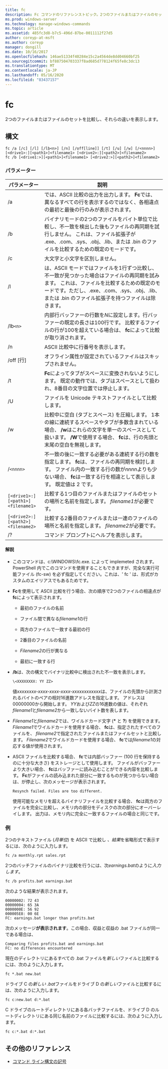 ```yaml
---
title: fc
description: Fc コマンドのリファレンストピック。2つのファイルまたはファイルのセットを比較し、それらの違いを表示します。
ms.prod: windows-server
ms.technology: manage-windows-commands
ms.topic: article
ms.assetid: 485fc3d8-b7c5-496d-87be-0011112f27d5
author: coreyp-at-msft
ms.author: coreyp
manager: dongill
ms.date: 10/16/2017
ms.openlocfilehash: 146ae51334f40284e15c2a4564de8dd04660bf25
ms.sourcegitcommit: bf887504703337f8ad685d778124f65fe8c3dc13
ms.translationtype: MT
ms.contentlocale: ja-JP
ms.lasthandoff: 05/16/2020
ms.locfileid: "83437157"
---
```

# <a name="fc"></a>fc

2つのファイルまたはファイルのセットを比較し、それらの違いを表示します。

## <a name="syntax"></a>構文

```
fc /a [/c] [/l] [/lb<n>] [/n] [/off[line]] [/t] [/u] [/w] [/<nnnn>] [<drive1>:][<path1>]<filename1> [<drive2>:][<path2>]<filename2>
fc /b [<drive1:>][<path1>]<filename1> [<drive2:>][<path2>]<filename2>
```

### <a name="parameters"></a>パラメーター

| パラメーター | 説明 |
| --------- | ----------- |
| /a | では、ASCII 比較の出力を出力します。 **Fc**では、異なるすべての行を表示するのではなく、各相違点の最初と最後の行のみが表示されます。 |
| /b | バイナリモードの2つのファイルをバイト単位で比較し、不一致を検出した後もファイルの再同期を試行しません。 これは、ファイル拡張子が .exe、.com、.sys、.obj、.lib、または .bin のファイルを比較するための既定のモードです。 |
| /c | 大文字と小文字を区別しません。 |
| /l | は、ASCII モードではファイルを1行ずつ比較し、不一致が見つかった場合はファイルの再同期を試みます。 これは、ファイルを比較するための既定のモードです。ただし、.exe、.com、.sys、.obj、.lib、または .bin のファイル拡張子を持つファイルは除きます。 |
| /lb`<n>` | 内部行バッファーの行数を*N*に設定します。行バッファーの既定の長さは100行です。 比較するファイルの行が100を超えている場合は、 **fc**によって比較が取り消されます。 |
| /n | ASCII 比較中に行番号を表示します。 |
| /off [行] | オフライン属性が設定されているファイルはスキップされません。 |
| /t | **Fc**によってタブがスペースに変換されないようにします。 既定の動作では、タブはスペースとして扱われ、8番目の文字位置では停止します。 |
| /U | ファイルを Unicode テキストファイルとして比較します。 |
| /w | 比較中に空白 (タブとスペース) を圧縮します。 1本の線に連続するスペースやタブが多数含まれている場合、 **/w**はこれらの文字を単一のスペースとして扱います。 **/W**で使用する場合、 **fc**は、行の先頭と末尾の空白を無視します。 |
| /`<nnnn>` | 不一致の後に一致する必要がある連続する行の数を指定します。 **fc**は、ファイルの再同期を検討します。 ファイル内の一致する行の数が*nnnn*よりも少ない場合、 **fc**は一致する行を相違として表示します。 既定値は 2 です。 |
| `[<drive1>:][<path1>]<filename1>` | 比較する1つ目のファイルまたはファイルのセットの場所と名前を指定します。 *filename1*が必要です。 |
| `[<drive2>:][<path2>]<filename2>` | 比較する2番目のファイルまたは一連のファイルの場所と名前を指定します。 *filename2*が必要です。 |
| /? | コマンド プロンプトにヘルプを表示します。 |

#### <a name="remarks"></a>解説

- このコマンドは、c:\WINDOWS\fc.exe. によって implemeted されます。 PowerShell 内でこのコマンドを使用することもできますが、完全な実行可能ファイル (fc-sw) を必ず指定してください。これは、' fc ' は、形式がカスタムのエイリアスでもあるためです。

- **Fc**を使用して ASCII 比較を行う場合、次の順序で2つのファイルの相違点が**fc**によって表示されます。

  - 最初のファイルの名前

  - ファイル間で異なる*filename1*の行

  - 両方のファイルで一致する最初の行

  - 2番目のファイルの名前

  - *Filename2*の行が異なる

  - 最初に一致する行

- **/b**は、次の構文でバイナリ比較中に検出された不一致を表示します。

    `\<XXXXXXXX: YY ZZ>`

    値*xxxxxxxx-xxxx-xxxx-xxxx-xxxxxxxxxxxx*は、ファイルの先頭から計測されるバイトのペアの相対16進数アドレスを指定します。 アドレスは00000000から開始します。 *YY*および*ZZ*の16進数の値は、それぞれ*filename1*と*filename2*から一致しないバイト数を表します。

- *Filename1*と*filename2*では、ワイルドカード文字 (**&#42;** と **?**) を使用できます。 *Filename1*でワイルドカードを使用する場合、 **fc**は、指定されたすべてのファイルを、 *filename2*で指定されたファイルまたはファイルセットと比較します。 *Filename2*でワイルドカードを使用する場合、 **fc**では*filename1*の対応する値が使用されます。

- ASCII ファイルを比較する場合、 **fc**では内部バッファー (100 行を保持するのに十分な大きさ) をストレージとして使用します。 ファイルがバッファーより大きい場合、 **fc**はバッファーに読み込むことができる内容を比較します。 **Fc**がファイルの読み込まれた部分に一致するものが見つからない場合は、が停止し、次のメッセージが表示されます。

    `Resynch failed. Files are too different.`

    使用可能なメモリを超えるバイナリファイルを比較する場合、 **fc**は両方のファイルを完全に比較し、メモリ内の部分をディスクの次の部分にオーバーレイします。 出力は、メモリ内に完全に一致するファイルの場合と同じです。

### <a name="examples"></a>例

2つのテキストファイル (*月単位*) を ASCII で比較し *、結果*を省略形式で表示するには、次のように入力します。

```
fc /a monthly.rpt sales.rpt
```

2つのバッチファイルのバイナリ比較を行うには、次*earnings.bat*のように*入力します*。

```
fc /b profits.bat earnings.bat
```

次のような結果が表示されます。

```
00000002: 72 43
00000004: 65 3A
0000000E: 56 92
000005E8: 00 6E
FC: earnings.bat longer than profits.bat
```

次のメッセージ**が表示されます**。この場合、収益と収益の .bat ファイルが同一である場合は、

```
Comparing files profits.bat and earnings.bat
FC: no differences encountered
```

現在のディレクトリにあるすべての .bat ファイルを*新しい*ファイルと比較するには、次のように入力します。

```
fc *.bat new.bat
```

ドライブ C の*新しい .bat*ファイルをドライブ D の*新しい*ファイルと比較するには、次のように入力します。

```
fc c:new.bat d:*.bat
```

C ドライブのルートディレクトリにある各バッチファイルを、ドライブ D のルートディレクトリにある同じ名前のファイルに比較するには、次のように入力します。

```
fc c:*.bat d:*.bat
```

## <a name="additional-references"></a>その他のリファレンス

- [コマンド ライン構文の記号](command-line-syntax-key.md)
